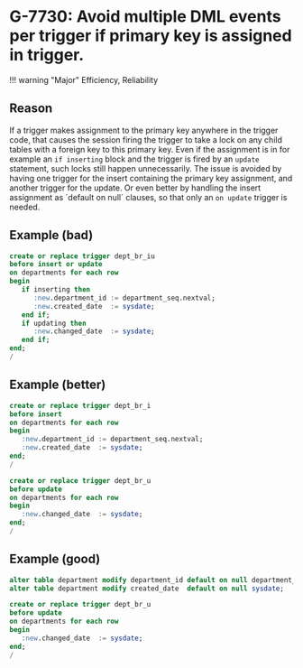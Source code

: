 # G-7730: Avoid multiple DML events per trigger if primary key is assigned in trigger.

!!! warning "Major"
    Efficiency, Reliability

## Reason

If a trigger makes assignment to the primary key anywhere in the trigger code, that causes the session firing the trigger to take a lock on any child tables with a foreign key to this primary key. Even if the assignment is in for example an `if inserting` block and the trigger is fired by an `update` statement, such locks still happen unnecessarily. The issue is avoided by having one trigger for the insert containing the primary key assignment, and another trigger for the update. Or even better by handling the insert assignment as ´default on null´ clauses, so that only an `on update` trigger is needed.

## Example (bad)

``` sql
create or replace trigger dept_br_iu
before insert or update
on departments for each row
begin
   if inserting then
      :new.department_id := department_seq.nextval;
      :new.created_date  := sysdate;
   end if;
   if updating then
      :new.changed_date  := sysdate;
   end if;
end;
/
```

## Example (better)

``` sql
create or replace trigger dept_br_i
before insert
on departments for each row
begin
   :new.department_id := department_seq.nextval;
   :new.created_date  := sysdate;
end;
/

create or replace trigger dept_br_u
before update
on departments for each row
begin
   :new.changed_date  := sysdate;
end;
/
```

## Example (good)

``` sql
alter table department modify department_id default on null department_seq.nextval;
alter table department modify created_date  default on null sysdate;

create or replace trigger dept_br_u
before update
on departments for each row
begin
   :new.changed_date  := sysdate;
end;
/
```